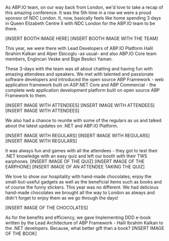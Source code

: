 As ABP.IO team, on our way back from London, we'd love to take a recap of this amazing conference. It was the 5th time in a row we were a proud sponsor of NDC London. It, now, basically feels like home spending 3 days in Queen Elizabeth Centre II with NDC London for the ABP.IO team to be there.

[INSERT BOOTH IMAGE HERE]
[INSERT BOOTH IMAGE WITH THE TEAM]

This year, we were there with Lead Developers of ABP.IO Platform Halil Ibrahim Kalkan and Alper Ebicoglu -as usual- and also ABP.IO Core team members, Engincan Veske and Bige Besikci Yaman.

These 3-days with the team was all about chatting and having fun with amazing attendees and speakers. We met with talented and passionate software developers and introduced the open source ABP Framework - web application framework built on ASP.NET Core and ABP Commercial - the complete web application development platform built on open source ABP Framework to them.

[INSERT IMAGE WITH ATTENDEES]
[INSERT IMAGE WITH ATTENDEES]
[INSERT IMAGE WITH ATTENDEES]

We also had a chance to reunite with some of the regulars as us and talked about the latest updates on .NET and ABP.IO Platform.

[INSERT IMAGE WITH REGULARS]
[INSERT IMAGE WITH REGULARS]
[INSERT IMAGE WITH REGULARS]

It was always fun and games with all the attendees - they got to test their .NET knowledge with an easy quiz and left our booth with their TWS earphones.
[INSERT IMAGE OF THE QUIZ]
[INSERT IMAGE OF THE EARPHONE]
[INSERT IMAGE OF AN ATTENDEE TAKING THE QUIZ]

We love to show our hospitality with hand-made chocolates; enjoy the small-but-useful gadgets as well as the beneficial items such as books and of course the funny stickers. This year was no different. We had delicious hand-made chocolates we brought all the way to London as always and didn't forget to enjoy them as we go through the days!

[INSERT IMAGE OF THE CHOCOLATES]

As for the benefits and efficiency, we gave Implementing DDD e-book written by the Lead Architecture of ABP Framework - Halil Ibrahim Kalkan to the .NET developers. Because, what better gift than a book?
[INSERT IMAGE OF THE BOOK]
